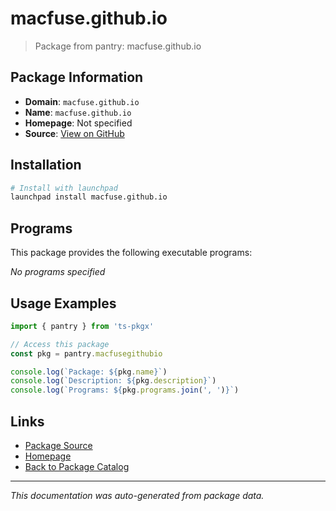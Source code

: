 # macfuse.github.io

> Package from pantry: macfuse.github.io

## Package Information

- **Domain**: `macfuse.github.io`
- **Name**: `macfuse.github.io`
- **Homepage**: Not specified
- **Source**: [View on GitHub](https://github.com/pkgxdev/pantry/tree/main/projects/macfuse.github.io/package.yml)

## Installation

```bash
# Install with launchpad
launchpad install macfuse.github.io
```

## Programs

This package provides the following executable programs:

*No programs specified*

## Usage Examples

```typescript
import { pantry } from 'ts-pkgx'

// Access this package
const pkg = pantry.macfusegithubio

console.log(`Package: ${pkg.name}`)
console.log(`Description: ${pkg.description}`)
console.log(`Programs: ${pkg.programs.join(', ')}`)
```

## Links

- [Package Source](https://github.com/pkgxdev/pantry/tree/main/projects/macfuse.github.io/package.yml)
- [Homepage](#)
- [Back to Package Catalog](../package-catalog.md)

---

*This documentation was auto-generated from package data.*
